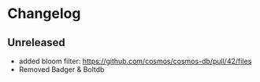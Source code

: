 # Changelog

## Unreleased

- added bloom filter:  https://github.com/cosmos/cosmos-db/pull/42/files
- Removed Badger & Boltdb
